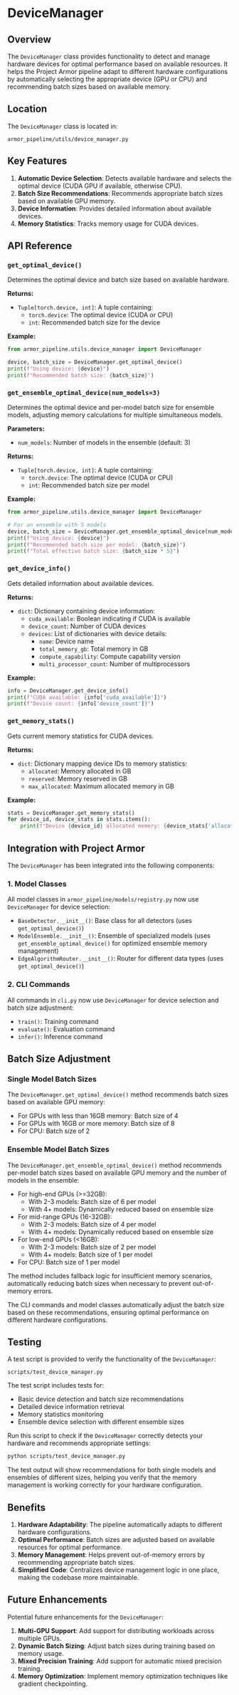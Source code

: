 # DeviceManager

## Overview

The `DeviceManager` class provides functionality to detect and manage hardware devices for optimal performance based on available resources. It helps the Project Armor pipeline adapt to different hardware configurations by automatically selecting the appropriate device (GPU or CPU) and recommending batch sizes based on available memory.

## Location

The `DeviceManager` class is located in:
```
armor_pipeline/utils/device_manager.py
```

## Key Features

1. **Automatic Device Selection**: Detects available hardware and selects the optimal device (CUDA GPU if available, otherwise CPU).
2. **Batch Size Recommendations**: Recommends appropriate batch sizes based on available GPU memory.
3. **Device Information**: Provides detailed information about available devices.
4. **Memory Statistics**: Tracks memory usage for CUDA devices.

## API Reference

### `get_optimal_device()`

Determines the optimal device and batch size based on available hardware.

**Returns:**
- `Tuple[torch.device, int]`: A tuple containing:
  - `torch.device`: The optimal device (CUDA or CPU)
  - `int`: Recommended batch size for the device

**Example:**
```python
from armor_pipeline.utils.device_manager import DeviceManager

device, batch_size = DeviceManager.get_optimal_device()
print(f"Using device: {device}")
print(f"Recommended batch size: {batch_size}")
```

### `get_ensemble_optimal_device(num_models=3)`

Determines the optimal device and per-model batch size for ensemble models, adjusting memory calculations for multiple simultaneous models.

**Parameters:**
- `num_models`: Number of models in the ensemble (default: 3)

**Returns:**
- `Tuple[torch.device, int]`: A tuple containing:
  - `torch.device`: The optimal device (CUDA or CPU)
  - `int`: Recommended batch size per model

**Example:**
```python
from armor_pipeline.utils.device_manager import DeviceManager

# For an ensemble with 5 models
device, batch_size = DeviceManager.get_ensemble_optimal_device(num_models=5)
print(f"Using device: {device}")
print(f"Recommended batch size per model: {batch_size}")
print(f"Total effective batch size: {batch_size * 5}")
```

### `get_device_info()`

Gets detailed information about available devices.

**Returns:**
- `dict`: Dictionary containing device information:
  - `cuda_available`: Boolean indicating if CUDA is available
  - `device_count`: Number of CUDA devices
  - `devices`: List of dictionaries with device details:
    - `name`: Device name
    - `total_memory_gb`: Total memory in GB
    - `compute_capability`: Compute capability version
    - `multi_processor_count`: Number of multiprocessors

**Example:**
```python
info = DeviceManager.get_device_info()
print(f"CUDA available: {info['cuda_available']}")
print(f"Device count: {info['device_count']}")
```

### `get_memory_stats()`

Gets current memory statistics for CUDA devices.

**Returns:**
- `dict`: Dictionary mapping device IDs to memory statistics:
  - `allocated`: Memory allocated in GB
  - `reserved`: Memory reserved in GB
  - `max_allocated`: Maximum allocated memory in GB

**Example:**
```python
stats = DeviceManager.get_memory_stats()
for device_id, device_stats in stats.items():
    print(f"Device {device_id} allocated memory: {device_stats['allocated']:.2f} GB")
```

## Integration with Project Armor

The `DeviceManager` has been integrated into the following components:

### 1. Model Classes

All model classes in `armor_pipeline/models/registry.py` now use `DeviceManager` for device selection:

- `BaseDetector.__init__()`: Base class for all detectors (uses `get_optimal_device()`)
- `ModelEnsemble.__init__()`: Ensemble of specialized models (uses `get_ensemble_optimal_device()` for optimized ensemble memory management)
- `EdgeAlgorithmRouter.__init__()`: Router for different data types (uses `get_optimal_device()`)

### 2. CLI Commands

All commands in `cli.py` now use `DeviceManager` for device selection and batch size adjustment:

- `train()`: Training command
- `evaluate()`: Evaluation command
- `infer()`: Inference command

## Batch Size Adjustment

### Single Model Batch Sizes

The `DeviceManager.get_optimal_device()` method recommends batch sizes based on available GPU memory:

- For GPUs with less than 16GB memory: Batch size of 4
- For GPUs with 16GB or more memory: Batch size of 8
- For CPU: Batch size of 2

### Ensemble Model Batch Sizes

The `DeviceManager.get_ensemble_optimal_device()` method recommends per-model batch sizes based on available GPU memory and the number of models in the ensemble:

- For high-end GPUs (>=32GB):
  - With 2-3 models: Batch size of 6 per model
  - With 4+ models: Dynamically reduced based on ensemble size
- For mid-range GPUs (16-32GB):
  - With 2-3 models: Batch size of 4 per model
  - With 4+ models: Dynamically reduced based on ensemble size
- For low-end GPUs (<16GB):
  - With 2-3 models: Batch size of 2 per model
  - With 4+ models: Batch size of 1 per model
- For CPU: Batch size of 1 per model

The method includes fallback logic for insufficient memory scenarios, automatically reducing batch sizes when necessary to prevent out-of-memory errors.

The CLI commands and model classes automatically adjust the batch size based on these recommendations, ensuring optimal performance on different hardware configurations.

## Testing

A test script is provided to verify the functionality of the `DeviceManager`:

```
scripts/test_device_manager.py
```

The test script includes tests for:
- Basic device detection and batch size recommendations
- Detailed device information retrieval
- Memory statistics monitoring
- Ensemble device selection with different ensemble sizes

Run this script to check if the `DeviceManager` correctly detects your hardware and recommends appropriate settings:

```bash
python scripts/test_device_manager.py
```

The test output will show recommendations for both single models and ensembles of different sizes, helping you verify that the memory management is working correctly for your hardware configuration.

## Benefits

1. **Hardware Adaptability**: The pipeline automatically adapts to different hardware configurations.
2. **Optimal Performance**: Batch sizes are adjusted based on available resources for optimal performance.
3. **Memory Management**: Helps prevent out-of-memory errors by recommending appropriate batch sizes.
4. **Simplified Code**: Centralizes device management logic in one place, making the codebase more maintainable.

## Future Enhancements

Potential future enhancements for the `DeviceManager`:

1. **Multi-GPU Support**: Add support for distributing workloads across multiple GPUs.
2. **Dynamic Batch Sizing**: Adjust batch sizes during training based on memory usage.
3. **Mixed Precision Training**: Add support for automatic mixed precision training.
4. **Memory Optimization**: Implement memory optimization techniques like gradient checkpointing.